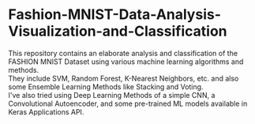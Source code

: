 # Fashion-MNIST-Data-Analysis-Visualization-and-Classification

This repository contains an elaborate analysis and classification of the FASHION MNIST Dataset using various machine learning algorithms and methods. <br>
They include SVM, Random Forest, K-Nearest Neighbors, etc. and also some Ensemble Learning Methods like Stacking and Voting. <br>
I've also tried using Deep Learning Methods of a simple CNN, a Convolutional Autoencoder, and some pre-trained ML models available in Keras Applications API. 
